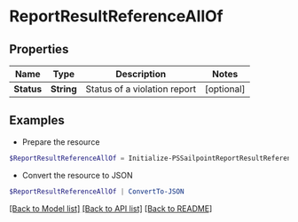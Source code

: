 # ReportResultReferenceAllOf
## Properties

Name | Type | Description | Notes
------------ | ------------- | ------------- | -------------
**Status** | **String** | Status of a violation report | [optional] 

## Examples

- Prepare the resource
```powershell
$ReportResultReferenceAllOf = Initialize-PSSailpointReportResultReferenceAllOf  -Status PENDING
```

- Convert the resource to JSON
```powershell
$ReportResultReferenceAllOf | ConvertTo-JSON
```

[[Back to Model list]](../README.md#documentation-for-models) [[Back to API list]](../README.md#documentation-for-api-endpoints) [[Back to README]](../README.md)

